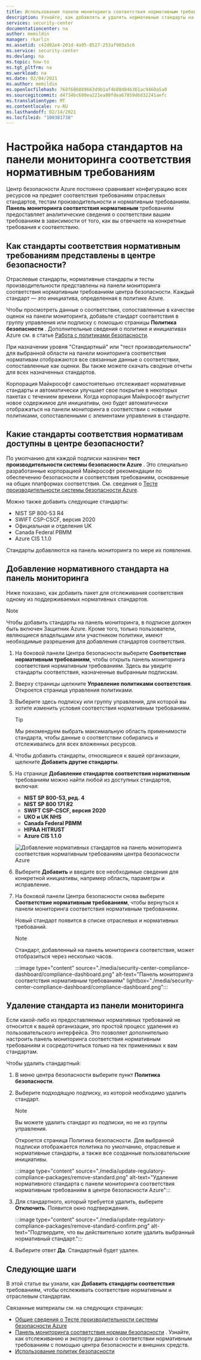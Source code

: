 ```yaml
---
title: Использование панели мониторинга соответствия нормативным требованиям в центре безопасности Azure
description: Узнайте, как добавлять и удалять нормативные стандарты на панели мониторинга соответствия нормативным требованиям в центре безопасности.
services: security-center
documentationcenter: na
author: memildin
manager: rkarlin
ms.assetid: c42d02e4-201d-4a95-8527-253af903a5c6
ms.service: security-center
ms.devlang: na
ms.topic: how-to
ms.tgt_pltfrm: na
ms.workload: na
ms.date: 02/04/2021
ms.author: memildin
ms.openlocfilehash: 768f686889663d9b1af4b88d84b361ac9460a5a0
ms.sourcegitcommit: d4734bc680ea221ea80fdea67859d6d32241aefc
ms.translationtype: MT
ms.contentlocale: ru-RU
ms.lasthandoff: 02/14/2021
ms.locfileid: "100381738"
---
```

# <a name="customize-the-set-of-standards-in-your-regulatory-compliance-dashboard"></a>Настройка набора стандартов на панели мониторинга соответствия нормативным требованиям

Центр безопасности Azure постоянно сравнивает конфигурацию всех ресурсов на предмет соответствия требованиям отраслевых стандартов, тестам производительности и нормативным требованиям. **Панель мониторинга соответствия нормативным** требованиям предоставляет аналитические сведения о соответствии вашим требованиям в зависимости от того, как вы отвечаете на конкретные требования к соответствию.


## <a name="how-are-regulatory-compliance-standards-represented-in-security-center"></a>Как стандарты соответствия нормативным требованиям представлены в центре безопасности?

Отраслевые стандарты, нормативные стандарты и тесты производительности представлены на панели мониторинга соответствия нормативным требованиям центра безопасности. Каждый стандарт — это инициатива, определенная в политике Azure.

Чтобы просмотреть данные о соответствии, сопоставленные в качестве оценок на панели мониторинга, добавьте стандарт соответствия в группу управления или подписку с помощью страницы **Политика безопасности** . Дополнительные сведения о политике и инициативах Azure см. в статье [Работа с политиками безопасности](tutorial-security-policy.md).

При назначении уровня "Стандартный" или "тест производительности" для выбранной области на панели мониторинга соответствия нормативам отображаются все связанные данные о соответствии, сопоставленные как оценки. Вы также можете скачать сводные отчеты для всех назначенных стандартов.

Корпорация Майкрософт самостоятельно отслеживает нормативные стандарты и автоматически улучшает свое покрытие в некоторых пакетах с течением времени. Когда корпорация Майкрософт выпустит новое содержимое для инициативы, оно будет автоматически отображаться на панели мониторинга в соответствии с новыми политиками, сопоставленными с элементами управления в стандарте.


## <a name="what-regulatory-compliance-standards-are-available-in-security-center"></a>Какие стандарты соответствия нормативам доступны в центре безопасности?

По умолчанию для каждой подписки назначен **тест производительности системы безопасности Azure** . Это специально разработанные корпорацией Майкрософт рекомендации по обеспечению безопасности и соответствия требованиям, основанные на общих платформах соответствия. См. сведения о [Тесте производительности системы безопасности Azure](../security/benchmarks/introduction.md).

Можно также добавить следующие стандарты:

- NIST SP 800-53 R4
- SWIFT CSP-CSCF, версия 2020
- Официальная и отделения UK
- Canada Federal PBMM
- Azure CIS 1.1.0

Стандарты добавляются на панель мониторинга по мере их появления.


## <a name="add-a-regulatory-standard-to-your-dashboard"></a>Добавление нормативного стандарта на панель мониторинга

Ниже показано, как добавить пакет для отслеживания соответствия одному из поддерживаемых нормативных стандартов.

> [!NOTE]
> Чтобы добавить стандарты на панель мониторинга, в подписке должен быть включен Защитник Azure. Кроме того, только пользователи, являющиеся владельцами или участником политики, имеют необходимые разрешения для добавления стандартов соответствия. 

1. На боковой панели Центра безопасности выберите **Соответствие нормативным требованиям**, чтобы открыть панель мониторинга соответствия нормативным требованиям. Здесь вы увидите стандарты соответствия, назначенные выбранным подпискам.   

1. Вверху страницы щелкните **Управление политиками соответствия**. Откроется страница управления политиками.

1. Выберите здесь подписку или группу управления, для которой вы хотите изменить условия соответствия нормативным требованиям. 

    > [!TIP]
    > Мы рекомендуем выбрать максимальную область применимости стандарта, чтобы данные о соответствии собирались и отслеживались для всех вложенных ресурсов. 

1. Чтобы добавить стандарты, относящиеся к вашей организации, щелкните **Добавить другие стандарты**. 

1. На странице **Добавление стандартов соответствия нормативным** требованиям можно найти любой из доступных стандартов, включая:

    - **NIST SP 800-53, ред. 4**
    - **NIST SP 800 171 R2**
    - **SWIFT CSP-CSCF, версия 2020**
    - **UKO и UK NHS**
    - **Canada Federal PBMM**
    - **HIPAA HITRUST**
    - **Azure CIS 1.1.0**
    
    ![Добавление нормативных стандартов на панель мониторинга соответствия нормативным требованиям центра безопасности Azure](./media/update-regulatory-compliance-packages/dynamic-regulatory-compliance-additional-standards.png)

1. Выберите **Добавить** и введите все необходимые сведения для конкретной инициативы, например область, параметры и исправление.

1. На боковой панели Центра безопасности снова выберите **Соответствие нормативным требованиям**, чтобы вернуться к панели мониторинга соответствия нормативным требованиям.

    Новый стандарт появится в списке отраслевых и нормативных требований. 

    > [!NOTE]
    > Стандарт, добавленный на панель мониторинга соответствия, может отобразиться через несколько часов.

    :::image type="content" source="./media/security-center-compliance-dashboard/compliance-dashboard.png" alt-text="Панель мониторинга соответствия нормативным требованиям" lightbox="./media/security-center-compliance-dashboard/compliance-dashboard.png":::

## <a name="remove-a-standard-from-your-dashboard"></a>Удаление стандарта из панели мониторинга

Если какой-либо из предоставляемых нормативных требований не относится к вашей организации, это простой процесс удаления из пользовательского интерфейса. Это позволяет дополнительно настроить панель мониторинга соответствия нормативным требованиям и сосредоточиться только на тех применимых к вам стандартам.

Чтобы удалить стандартный:

1. В меню центра безопасности выберите пункт **Политика безопасности**.

1. Выберите подходящую подписку, из которой необходимо удалить стандарт.

    > [!NOTE]
    > Вы можете удалить стандарт из подписки, но не из группы управления. 

    Откроется страница Политика безопасности. Для выбранной подписки отображается политика по умолчанию, отраслевые и нормативные стандарты, а также все созданные пользовательские инициативы.

    :::image type="content" source="./media/update-regulatory-compliance-packages/remove-standard.png" alt-text="Удаление нормативного стандарта с панели мониторинга соответствия нормативным требованиям в центре безопасности Azure":::

1. Для стандартного, который требуется удалить, выберите **Отключить**. Появится окно подтверждения.

    :::image type="content" source="./media/update-regulatory-compliance-packages/remove-standard-confirm.png" alt-text="Подтвердите, что вы действительно хотите удалить выбранный нормативный стандарт.":::

1. Выберите ответ **Да**. Стандартный будет удален. 


## <a name="next-steps"></a>Следующие шаги

В этой статье вы узнали, как **Добавить стандарты соответствия** требованиям, чтобы отслеживать соответствие нормативным и отраслевым стандартам.

Связанные материалы см. на следующих страницах:

- [Общие сведения о Тесте производительности системы безопасности Azure](../security/benchmarks/introduction.md)
- [Панель мониторинга соответствия нормам безопасности](security-center-compliance-dashboard.md) . Узнайте, как отслеживанию и экспорту данных о соответствии нормативным требованиям с помощью центра безопасности и внешних средств.
- [Использование политик безопасности](tutorial-security-policy.md)